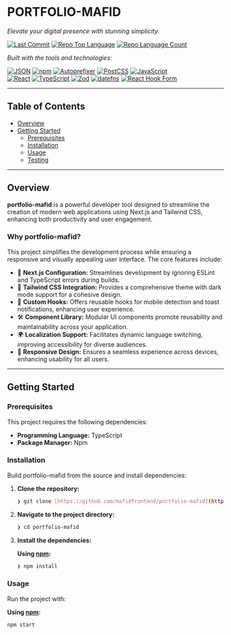 # PORTFOLIO-MAFID
*Elevate your digital presence with stunning simplicity.*

[![Last Commit](https://img.shields.io/github/last-commit/mafidfrontend/portfolio-mafid?style=flat&logo=git&logoColor=white&color=0080ff)](https://github.com/mafidfrontend/portfolio-mafid)
[![Repo Top Language](https://img.shields.io/github/languages/top/mafidfrontend/portfolio-mafid?style=flat&color=0080ff)](https://github.com/mafidfrontend/portfolio-mafid)
[![Repo Language Count](https://img.shields.io/github/languages/count/mafidfrontend/portfolio-mafid?style=flat&color=0080ff)](https://github.com/mafidfrontend/portfolio-mafid)

*Built with the tools and technologies:*

[![JSON](https://img.shields.io/badge/JSON-000000.svg?style=flat&logo=JSON&logoColor=white)](https://www.json.org/json-en.html)
[![npm](https://img.shields.io/badge/npm-CB3837.svg?style=flat&logo=npm&logoColor=white)](https://www.npmjs.com/)
[![Autoprefixer](https://img.shields.io/badge/Autoprefixer-DD3735.svg?style=flat&logo=Autoprefixer&logoColor=white)](https://autoprefixer.github.io/)
[![PostCSS](https://img.shields.io/badge/PostCSS-DD3A0A.svg?style=flat&logo=PostCSS&logoColor=white)](https://postcss.org/)
[![JavaScript](https://img.shields.io/badge/JavaScript-F7DF1E.svg?style=flat&logo=JavaScript&logoColor=black)](https://developer.mozilla.org/en-US/docs/Web/JavaScript)
<br>
[![React](https://img.shields.io/badge/React-61DAFB.svg?style=flat&logo=React&logoColor=black)](https://react.dev/)
[![TypeScript](https://img.shields.io/badge/TypeScript-3178C6.svg?style=flat&logo=TypeScript&logoColor=white)](https://www.typescriptlang.org/)
[![Zod](https://img.shields.io/badge/Zod-3E67B1.svg?style=flat&logo=Zod&logoColor=white)](https://zod.dev/)
[![datefns](https://img.shields.io/badge/datefns-770C56.svg?style=flat&logo=date-fns&logoColor=white)](https://date-fns.org/)
[![React Hook Form](https://img.shields.io/badge/React%20Hook%20Form-EC5990.svg?style=flat&logo=React-Hook-Form&logoColor=white)](https://react-hook-form.com/)

---

## Table of Contents

* [Overview](#overview)
* [Getting Started](#getting-started)
    * [Prerequisites](#prerequisites)
    * [Installation](#installation)
    * [Usage](#usage)
    * [Testing](#testing)

---

## Overview

**portfolio-mafid** is a powerful developer tool designed to streamline the creation of modern web applications using Next.js and Tailwind CSS, enhancing both productivity and user engagement.

### Why portfolio-mafid?

This project simplifies the development process while ensuring a responsive and visually appealing user interface. The core features include:

* 🎨 **Next.js Configuration:** Streamlines development by ignoring ESLint and TypeScript errors during builds.
* 🌙 **Tailwind CSS Integration:** Provides a comprehensive theme with dark mode support for a cohesive design.
* 📱 **Custom Hooks:** Offers reusable hooks for mobile detection and toast notifications, enhancing user experience.
* 🛠️ **Component Library:** Modular UI components promote reusability and maintainability across your application.
* 🌍 **Localization Support:** Facilitates dynamic language switching, improving accessibility for diverse audiences.
* 📐 **Responsive Design:** Ensures a seamless experience across devices, enhancing usability for all users.

---

## Getting Started

### Prerequisites

This project requires the following dependencies:

* **Programming Language:** TypeScript
* **Package Manager:** Npm

### Installation

Build portfolio-mafid from the source and install dependencies:

1.  **Clone the repository:**
    ```sh
    ❯ git clone [https://github.com/mafidfrontend/portfolio-mafid](https://github.com/mafidfrontend/portfolio-mafid)
    ```
2.  **Navigate to the project directory:**
    ```sh
    ❯ cd portfolio-mafid
    ```
3.  **Install the dependencies:**

    **Using [npm](https://www.npmjs.com/):**
    ```sh
    ❯ npm install
    ```

### Usage

Run the project with:

**Using [npm](https://www.npmjs.com/):**
```sh
npm start
